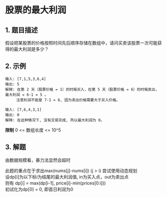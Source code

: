 # 股票的最大利润

## 1. 题目描述  
假设把某股票的价格按照时间先后顺序存储在数组中，请问买卖该股票一次可能获得的最大利润是多少？

## 2. 示例
```
输入: [7,1,5,3,6,4]
输出: 5
解释: 在第 2 天（股票价格 = 1）的时候买入，在第 5 天（股票价格 = 6）的时候卖出，最大利润 = 6-1 = 5 。
     注意利润不能是 7-1 = 6, 因为卖出价格需要大于买入价格。
```

```
输入: [7,6,4,3,1]
输出: 0
解释: 在这种情况下, 没有交易完成, 所以最大利润为 0。
```

**限制**
0 <= 数组长度 <= 10^5

## 3. 解题
由数据规模看，暴力法显然会超时

此题的重点在于求出max(nums[j]-nums[i]) (j > i)
尝试使用动态规划  
设dp[i]为以下标i为结尾的最大利润值, in为买入点，out为卖出点  
则有
dp[i] = max(dp[i-1], price[i]-min(prices[0:i]))  
初试化为dp[0] = 0, 即首日利润为0
